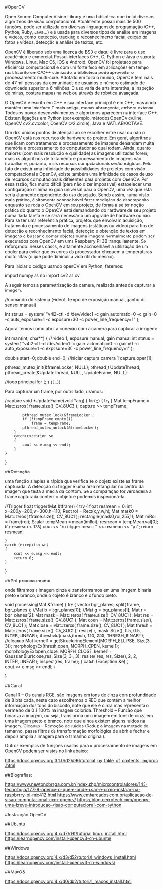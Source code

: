 #OpenCV

Open Source Computer Vision Library é uma biblioteca que inclui diversos algoritmos de visão computacional. Atualmente possui mais de 500 funções, pode ser utilizada em diversas linguagens de programação (C++, Python, Ruby, Java…) e é usada para diversos tipos de análise em imagens e vídeos, como  detecção, tracking e reconhecimento facial, edição de fotos e vídeos, detecção e análise de textos, etc.

OpenCV é liberado sob uma licença de BSD e daqui é livre para o uso acadêmico e comercial. Possui interfaces C++, C, Python e Java e suporta Windows, Linux, Mac OS, iOS e Android. OpenCV foi projetado para eficiência computacional e com um forte foco em aplicações em tempo real. Escrito em C/C++ otimizado, a biblioteca pode aproveitar o processamento multi-core. Adotado em todo o mundo, OpenCV tem mais de 47 mil pessoas da comunidade de usuários e número estimado de downloads superior a 6 milhões. O uso varia de arte interativa, a inspeção de minas, costura mapas na web ou através de robótica avançada.

O OpenCV é escrito em C++ e sua interface principal é em C++, mas ainda mantém uma interface C mais antiga, menos abrangente, embora extensa. Todos os novos desenvolvimentos e algoritmos aparecem na interface C++. Existem ligações em Python (por exemplo, métodos OpenCV cv.line, OpenCV cv2.cvtcolor, OpenCV cv2.circle), Java e MATLAB/OCTAVE. 

Um dos únicos pontos de atenção ao se escolher entre usar ou não o OpenCV está nos recursos de hardware do projeto. Em geral, algoritmos que lidam com tratamento e processamento de imagens demandam muita memória e processamento do computador ao qual rodam. Ainda, quanto maiores (com mais resolução e qualidade) as imagens utilizadas forem, mais os algoritmos de tratamento e processamento de imagens vão trabalhar e, portanto, mais recursos computacionais serão exigidos.
Pelo fato de existir uma infinidade de possibilidades de projetos com visão computacional e OpenCV, existe também uma infinidade de casos de uso de recursos computacionais diferentes para projetos com OpenCV. Por essa razão, fica muito difícil (para não dizer impossível) estabelecer uma configuração mínima exigida universal para o OpenCV, uma vez que esta seria altamente dependente do uso desejado. Sendo assim, numa visão mais prática, é altamente aconselhável fazer medições de desempenho enquanto se roda o OpenCV em seu projeto, de forma a se ter noção prática do quanto o OpenCV está demandando do hardware de seu projeto numa dada tarefa e se será necessário um upgrade de hardware ou não.
Para se ter uma referência prática, projetos que envolvam aquisição, tratamento e processamento de imagens (estáticas ou vídeo) para fins de detecção e reconhecimento facial, detecção e obtenção de textos em imagens e buscar e contar objetos numa imagem normalmente podem ser executados com OpenCV em uma Raspberry Pi 3B tranquilamente. Só reforçando: nesses casos, é altamente aconselhável a utilização de um cooler para evitar que os cores do processador cheguem a temperaturas muito altas (o que pode diminuir a vida útil do mesmo).


Para iniciar o código usando openCV em Python, fazemos:

import numpy as np
import cv2 as cv

A seguir temos a parametrização da camera, realizada antes de capturar a imagem.

//comando do sistema (video1, tempo de exposição manual, ganho do sensor manual)

int status = system( "v4l2-ctl -d /dev/video1 -c gain_automatic=0 -c gain=0 -c auto_exposure=1 -c exposure=30 -c power_line_frequency=1" );

Agora, temos como abrir a conexão com a camera para capturar a imagem:

int main(int, char**)
{
// video 1, exposure manual, gain manual
int status = system( "v4l2-ctl -d /dev/video1 -c gain_automatic=0 -c gain=0 -c auto_exposure=1 -c exposure=30 -c power_line_frequency=1" );
	

double start=0;
	double end=0;
	//iniciar captura camera 1
capture.open(1);
	
pthread_mutex_init(&frameLocker, NULL);
	pthread_t UpdateThread;
	pthread_create(&UpdateThread, NULL, UpdateFrame, NULL);
    	
//loop principal
	for (;;)
	{(...)}

Para capturar um frame, por outro lado, usamos:

/capture
void *UpdateFrame(void *arg)
{
	for(;;)
	{
    	try
    	{
        	Mat tempFrame = Mat::zeros( frame.size(), CV_8UC3 );
        	capture >> tempFrame;
       	 
        	pthread_mutex_lock(&frameLocker);
        	if (!tempFrame.empty())
            	frame = tempFrame;
        	pthread_mutex_unlock(&frameLocker);
    	}
    	catch(Exception &e)
    	{
        	cout << e.msg << endl;
    	}
	}   
}

##Detecção

uma função simples e rápida que verifica se o objeto existe na frame capturada.
A detecção ou trigger é uma área retangular no centro da imagem que testa a média da cor/tom.
Se a comparação for verdadeira a frame capturada contém o objeto e podemos inspecioná-la.

//Trigger
float trigger(Mat &tframe)
{
try
	{
    	float resmean = 0;
    	int x=200,y=200,w=300,h=110;
    	Rect roi = Rect(x,y,w,h);
    	Mat mask0 = Mat::zeros( tframe.size(), CV_8UC1 );
    	rectangle(mask0,roi,255,1);
    	Mat imRoi = frame(roi);
    	Scalar tempMean = mean(imRoi);
    	resmean = tempMean.val[0];
    	if (resmean < 123)
        		cout << "\n trigger mean: " << resmean << "\n";
    	return resmean;
    
	}
	catch (Exception &e)
	{   
     	cout << e.msg << endl;
     	return 0;
	}
}

##Pré-processamento

onde filtramos a imagem cinza e transformamos em uma imagem binária preto e branco, onde o objeto é branco e o fundo preto.

void processing(Mat &frame)
{
	try
	{
    	vector<Mat> bgr_planes;
    	split( frame, bgr_planes );
    	//Mat b = bgr_planes[0];
    	//Mat g = bgr_planes[1];
    	Mat r = bgr_planes[2];
    	Mat mask   = Mat::zeros( frame.size(), CV_8UC1 );
    	Mat res = Mat::zeros( frame.size(), CV_8UC1 );
    	Mat open   = Mat::zeros( frame.size(), CV_8UC1 );
    	Mat close  = Mat::zeros( frame.size(), CV_8UC1 );
    	Mat thresh = Mat::zeros( frame.size(), CV_8UC1 );
    	resize( r, mask, Size(), 0.5, 0.5, INTER_LINEAR );
    	threshold(mask,thresh, 120, 255, THRESH_BINARY);
	//cleanup
    	Mat kernel1 = getStructuringElement(MORPH_ELLIPSE, Size(3, 3));
    	morphologyEx(thresh,open, MORPH_OPEN, kernel1);
    	morphologyEx(open,close, MORPH_CLOSE, kernel1);
    	GaussianBlur(close,res, Size(3, 3), 3);
    	resize( res, res, Size(), 2, 2, INTER_LINEAR );
    	inspect(res, frame);
	}
	catch (Exception &e)
	{   
     	cout << e.msg << endl;
	}

}

##Canal  
	
  Canal R – Os canais RGB, são imagens em tons de cinza com profundidade de 8 bits cada, neste caso escolhemos o RED que contém a melhor informação dos tons do biscoito, note que ele é cinza mas representa o vermelho de 0 á 100% na imagem colorida.
  Threshold – Função que binariza a imagem, ou seja, transforma uma imagem em tons de cinza em uma imagem preto e branco, note que ainda existem alguns ruídos na imagem.
  Cleanup – Remoção de ruídos (Reduz a imagem na metade do tamanho, passa filtros de transformação morfológica de abrir e fechar e depois amplia a imagem para o tamanho original).

Outros exemplos de funções usadas para o processamento de imagens em OpenCV podem ser vistos no link abaixo:

https://docs.opencv.org/3.1.0/d2/d96/tutorial_py_table_of_contents_imgproc.html
  

##Biografias:

https://www.newtoncbraga.com.br/index.php/microcontroladores/143-tecnologia/17799-opencv-o-que-e-onde-usar-e-como-instalar-na-raspberry-pi-mic412.html
https://www.embarcados.com.br/aplicacao-de-visao-computacional-com-opencv/
https://blog.cedrotech.com/opencv-uma-breve-introducao-visao-computacional-com-python
  
  
  
 #Instalação OpenCV
  
##Ubuntu

https://docs.opencv.org/4.x/d7/d9f/tutorial_linux_install.html
https://learnopencv.com/install-opencv3-on-ubuntu/

##Windows

https://docs.opencv.org/4.x/d3/d52/tutorial_windows_install.html
https://learnopencv.com/install-opencv3-on-windows/

##MacOS

https://docs.opencv.org/4.x/d0/db2/tutorial_macos_install.html
